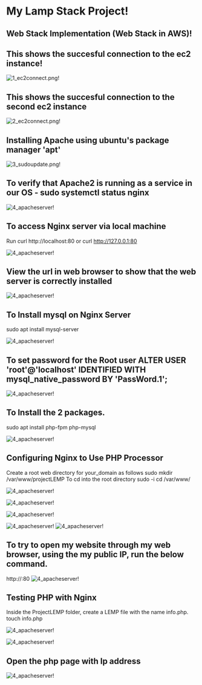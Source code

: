 # My Lamp Stack Project!
## Web Stack Implementation (Web Stack in AWS)!

## This shows the succesful connection to the ec2 instance!

![1_ec2connect.png!](./img/1.ec2connect.png)

## This shows the succesful connection to the second ec2 instance

![2_ec2connect.png!](./img/2_ec2connect.png)

## Installing Apache using ubuntu's package manager 'apt'

![3_sudoupdate.png!](./img/3_sudoupdate.png)

## To verify that Apache2 is running as a service in our OS - sudo systemctl status nginx

![4_apacheserver!](./img/4_runningapacheserver.png)

## To access Nginx server via local machine
Run curl http://localhost:80
or curl http://127.0.0.1:80

![4_apacheserver!](./img/5_checkingort80.png)

## View the url in web browser to show that the web server is correctly installed

![4_apacheserver!](./img/6_apachedefaultpage.png)

## To Install mysql on Nginx Server
sudo apt install mysql-server

![4_apacheserver!](./img/7_mysqlserver2.png)

## To set password for the Root user ALTER USER 'root'@'localhost' IDENTIFIED WITH mysql_native_password BY 'PassWord.1';

![4_apacheserver!](./img/8_mysqlpassword.png)

## To Install the 2 packages.
sudo apt install php-fpm php-mysql

![4_apacheserver!](./img/10_phpinstallation.png)

## Configuring Nginx to Use PHP Processor
Create a root web directory for your_domain as follows
sudo mkdir /var/www/projectLEMP
To cd into the root directory
sudo -i
cd /var/www/

![4_apacheserver!](./img/11_varfile.png)

![4_apacheserver!](./img/12_enablesiteprojectlamp.png)

![4_apacheserver!](./img/13_sudonano.png)

![4_apacheserver!](./img/14_enablesites.png)
![4_apacheserver!](./img/15_hostname.png)

## To try to open my website through my web browser, using the my public IP, run the below command.
http://<Public-IP-Address>:80
![4_apacheserver!](./img/16_lampprojecturlpage.png)

## Testing PHP with Nginx
Inside the ProjectLEMP folder, create a LEMP file with the name info.php.
touch info.php

![4_apacheserver!](./img/17_phpinfo.png)

![4_apacheserver!](./img/18_phpnewfile.png)

## Open the php page with Ip address
![4_apacheserver!](./img/20_phppage.png)








